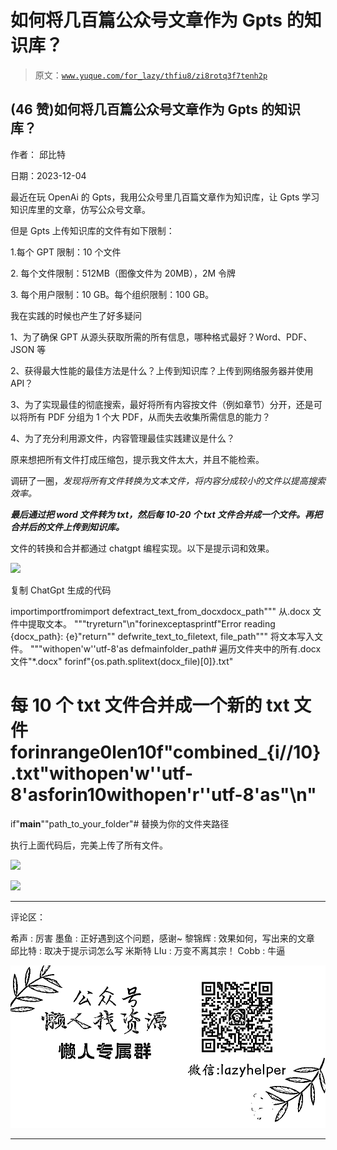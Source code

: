 # 如何将几百篇公众号文章作为 Gpts 的知识库？

> 原文：[`www.yuque.com/for_lazy/thfiu8/zi8rotq3f7tenh2p`](https://www.yuque.com/for_lazy/thfiu8/zi8rotq3f7tenh2p)

## (46 赞)如何将几百篇公众号文章作为 Gpts 的知识库？

作者： 邱比特

日期：2023-12-04

最近在玩 OpenAi 的 Gpts，我用公众号里几百篇文章作为知识库，让 Gpts 学习知识库里的文章，仿写公众号文章。

但是 Gpts 上传知识库的文件有如下限制：

1.每个 GPT 限制：10 个文件

2\. 每个文件限制：512MB（图像文件为 20MB），2M 令牌

3\. 每个用户限制：10 GB。每个组织限制：100 GB。

我在实践的时候也产生了好多疑问

1、为了确保 GPT 从源头获取所需的所有信息，哪种格式最好？Word、PDF、JSON 等

2、获得最大性能的最佳方法是什么？上传到知识库？上传到网络服务器并使用 API？

3、为了实现最佳的彻底搜索，最好将所有内容按文件（例如章节）分开，还是可以将所有 PDF 分组为 1 个大 PDF，从而失去收集所需信息的能力？

4、为了充分利用源文件，内容管理最佳实践建议是什么？

原来想把所有文件打成压缩包，提示我文件太大，并且不能检索。

调研了一圈，*发现将所有文件转换为文本文件，将内容分成较小的文件以提高搜索效率。*

***最后******通过把 word 文件转为 txt，然后每 10-20 个 txt 文件合并成一个文件。再把合并后的文件上传到知识库。***

文件的转换和合并都通过 chatgpt 编程实现。以下是提示词和效果。

![](img/d76b0103f2fb25946b6ad227cd6ca600.png)

复制 ChatGpt 生成的代码

importimportfromimport
defextract_text_from_docxdocx_path""" 从.docx 文件中提取文本。 """tryreturn"\n"forinexceptasprintf"Error reading {docx_path}: {e}"return""
defwrite_text_to_filetext, file_path""" 将文本写入文件。 """withopen'w''utf-8'as
defmainfolder_path# 遍历文件夹中的所有.docx 文件"*.docx"
forinf"{os.path.splitext(docx_file)[0]}.txt"
# 每 10 个 txt 文件合并成一个新的 txt 文件 forinrange0len10f"combined_{i//10}.txt"withopen'w''utf-8'asforin10withopen'r''utf-8'as"\n"
if"__main__""path_to_your_folder"# 替换为你的文件夹路径

执行上面代码后，完美上传了所有文件。

![](img/43759541c4b319e96c406f7b50e6bc3b.png)

![](img/adac8795238f4a05ebe42b9b19854062.png)

* * *

评论区：

希声 : 厉害
墨鱼 : 正好遇到这个问题，感谢~
黎锦辉 : 效果如何，写出来的文章
邱比特 : 取决于提示词怎么写
米斯特 LIu : 万变不离其宗！
Cobb : 牛逼

![](img/1c37d505930596d12a88ab23e11aa07a.png)

* * *
